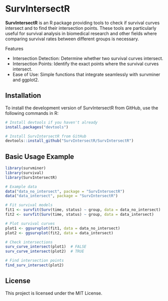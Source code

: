 # SurvIntersectR

**SurvIntersectR** is an R package providing tools to check if survival curves intersect and to find their intersection points. These tools are particularly useful for survival analysis in biomedical research and other fields where comparing survival rates between different groups is necessary.

Features
 - Intersection Detection: Determine whether two survival curves intersect.
 - Intersection Points: Identify the exact points where the survival curves intersect.
 - Ease of Use: Simple functions that integrate seamlessly with survminer and ggplot2.

## Installation
To install the development version of SurvIntersectR from GitHub, use the following commands in R:
```r
# Install devtools if you haven't already
install.packages("devtools")

# Install SurvIntersectR from GitHub
devtools::install_github("SurvIntersectR/SurvIntersectR")
```

## Basic Usage Example
```r
library(survminer)
library(survival)
library(SurvIntersectR)

# Example data
data("data_no_intersect", package = "SurvIntersectR")
data("data_intersect", package = "SurvIntersectR")

# Fit survival models
fit1 <- survfit(Surv(time, status) ~ group, data = data_no_intersect)
fit2 <- survfit(Surv(time, status) ~ group, data = data_intersect)

# Plot survival curves
plot1 <- ggsurvplot(fit1, data = data_no_intersect)
plot2 <- ggsurvplot(fit2, data = data_intersect)

# Check intersections
surv_curve_intersect(plot1)  # FALSE
surv_curve_intersect(plot2)  # TRUE

# Find intersection points
find_surv_intersect(plot2)
```

## License
This project is licensed under the MIT License.
